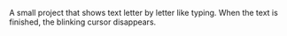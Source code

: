 A small project that shows text letter by letter like typing. When the text is finished, the blinking cursor disappears.

